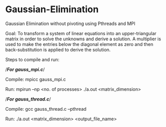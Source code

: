 # Gaussian-Elimination

Gaussian Elimination without pivoting using Pthreads and MPI

Goal: To transform a system of linear equations into an upper-triangular matrix in order to solve the unknowns and derive a solution. A multiplier is used to make the entries below the diagonal element as zero and then back-substitution is applied to derive the solution.

Steps to compile and run:

/***For gauss_mpi.c***/

Compile: mpicc gauss_mpi.c

Run: mpirun –np <no. of processes> ./a.out <matrix_dimension> <random seed> <output file name>

/***For gauss_thread.c***/

Compile: gcc gauss_thread.c –pthread

Run: ./a.out <matrix_dimension> <random seed> <output_file_name>


